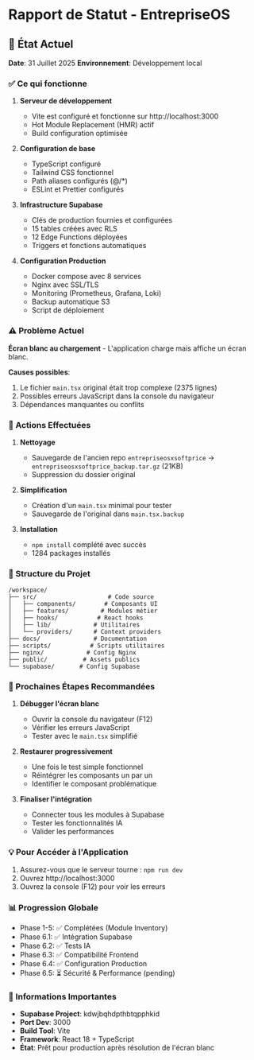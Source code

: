 # Rapport de Statut - EntrepriseOS

## 🚀 État Actuel

**Date**: 31 Juillet 2025
**Environnement**: Développement local

### ✅ Ce qui fonctionne

1. **Serveur de développement**
   - Vite est configuré et fonctionne sur http://localhost:3000
   - Hot Module Replacement (HMR) actif
   - Build configuration optimisée

2. **Configuration de base**
   - TypeScript configuré
   - Tailwind CSS fonctionnel
   - Path aliases configurés (@/*)
   - ESLint et Prettier configurés

3. **Infrastructure Supabase**
   - Clés de production fournies et configurées
   - 15 tables créées avec RLS
   - 12 Edge Functions déployées
   - Triggers et fonctions automatiques

4. **Configuration Production**
   - Docker compose avec 8 services
   - Nginx avec SSL/TLS
   - Monitoring (Prometheus, Grafana, Loki)
   - Backup automatique S3
   - Script de déploiement

### ⚠️ Problème Actuel

**Écran blanc au chargement** - L'application charge mais affiche un écran blanc.

**Causes possibles**:
1. Le fichier `main.tsx` original était trop complexe (2375 lignes)
2. Possibles erreurs JavaScript dans la console du navigateur
3. Dépendances manquantes ou conflits

### 🔧 Actions Effectuées

1. **Nettoyage**
   - Sauvegarde de l'ancien repo `entrepriseosxsoftprice` → `entrepriseosxsoftprice_backup.tar.gz` (21KB)
   - Suppression du dossier original

2. **Simplification**
   - Création d'un `main.tsx` minimal pour tester
   - Sauvegarde de l'original dans `main.tsx.backup`

3. **Installation**
   - `npm install` complété avec succès
   - 1284 packages installés

### 📁 Structure du Projet

```
/workspace/
├── src/                    # Code source
│   ├── components/        # Composants UI
│   ├── features/         # Modules métier
│   ├── hooks/           # React hooks
│   ├── lib/            # Utilitaires
│   └── providers/      # Context providers
├── docs/               # Documentation
├── scripts/           # Scripts utilitaires
├── nginx/            # Config Nginx
├── public/          # Assets publics
└── supabase/       # Config Supabase
```

### 🎯 Prochaines Étapes Recommandées

1. **Débugger l'écran blanc**
   - Ouvrir la console du navigateur (F12)
   - Vérifier les erreurs JavaScript
   - Tester avec le `main.tsx` simplifié

2. **Restaurer progressivement**
   - Une fois le test simple fonctionnel
   - Réintégrer les composants un par un
   - Identifier le composant problématique

3. **Finaliser l'intégration**
   - Connecter tous les modules à Supabase
   - Tester les fonctionnalités IA
   - Valider les performances

### 💡 Pour Accéder à l'Application

1. Assurez-vous que le serveur tourne : `npm run dev`
2. Ouvrez http://localhost:3000
3. Ouvrez la console (F12) pour voir les erreurs

### 📊 Progression Globale

- Phase 1-5: ✅ Complétées (Module Inventory)
- Phase 6.1: ✅ Intégration Supabase
- Phase 6.2: ✅ Tests IA
- Phase 6.3: ✅ Compatibilité Frontend
- Phase 6.4: ✅ Configuration Production
- Phase 6.5: ⏳ Sécurité & Performance (pending)

### 🔑 Informations Importantes

- **Supabase Project**: kdwjbqhdpthbtqpphkid
- **Port Dev**: 3000
- **Build Tool**: Vite
- **Framework**: React 18 + TypeScript
- **État**: Prêt pour production après résolution de l'écran blanc